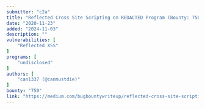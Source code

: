 ```yaml
---
submitter: "c2a"
title: "Reflected Cross Site Scripting on REDACTED Program (Bounty: 750$)"
date: "2020-11-23"
added: "2024-11-03"
description: ""
vulnerabilities: [
    "Reflected XSS"
]
programs: [
    "undisclosed"
]
authors: [
    "can1337 (@canmustdie)"
]
bounty: "750"
link: "https://medium.com/bugbountywriteup/reflected-cross-site-scripting-on-private-program-bounty-750-34cc67a931f1"
---
```




